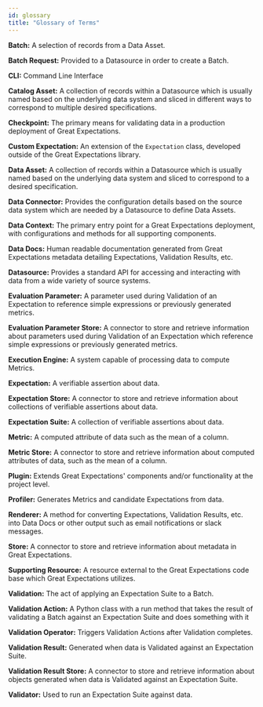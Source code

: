```yaml
---
id: glossary
title: "Glossary of Terms"
---
```

**Batch:** A selection of records from a Data Asset.

**Batch Request:** Provided to a Datasource in order to create a Batch.

**CLI:** Command Line Interface

**Catalog Asset:** A collection of records within a Datasource which is usually named based on the underlying data system and sliced in different ways to correspond to multiple desired specifications.

**Checkpoint:** The primary means for validating data in a production deployment of Great Expectations.

**Custom Expectation:** An extension of the `Expectation` class, developed outside of the Great Expectations library.

**Data Asset:** A collection of records within a Datasource which is usually named based on the underlying data system and sliced to correspond to a desired specification.

**Data Connector:** Provides the configuration details based on the source data system which are needed by a Datasource to define Data Assets.

**Data Context:** The primary entry point for a Great Expectations deployment, with configurations and methods for all supporting components.

**Data Docs:** Human readable documentation generated from Great Expectations metadata detailing Expectations, Validation Results, etc.

**Datasource:** Provides a standard API for accessing and interacting with data from a wide variety of source systems.

**Evaluation Parameter:** A parameter used during Validation of an Expectation to reference simple expressions or previously generated metrics.

**Evaluation Parameter Store:** A connector to store and retrieve information about parameters used during Validation of an Expectation which reference simple expressions or previously generated metrics.

**Execution Engine:** A system capable of processing data to compute Metrics.

**Expectation:** A verifiable assertion about data.

**Expectation Store:** A connector to store and retrieve information about collections of verifiable assertions about data.

**Expectation Suite:** A collection of verifiable assertions about data.

**Metric:** A computed attribute of data such as the mean of a column.

**Metric Store:** A connector to store and retrieve information about computed attributes of data, such as the mean of a column.

**Plugin:** Extends Great Expectations' components and/or functionality at the project level.

**Profiler:** Generates Metrics and candidate Expectations from data.

**Renderer:** A method for converting Expectations, Validation Results, etc. into Data Docs or other output such as email notifications or slack messages.

**Store:** A connector to store and retrieve information about metadata in Great Expectations.

**Supporting Resource:** A resource external to the Great Expectations code base which Great Expectations utilizes.

**Validation:** The act of applying an Expectation Suite to a Batch.

**Validation Action:** A Python class with a run method that takes the result of validating a Batch against an Expectation Suite and does something with it

**Validation Operator:** Triggers Validation Actions after Validation completes.

**Validation Result:** Generated when data is Validated against an Expectation Suite.

**Validation Result Store:** A connector to store and retrieve information about objects generated when data is Validated against an Expectation Suite.

**Validator:** Used to run an Expectation Suite against data.

